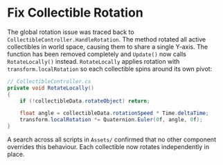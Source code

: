 # Fix Collectible Rotation

The global rotation issue was traced back to `CollectibleController.HandleRotation`. The method rotated all active collectibles in world space, causing them to share a single Y‑axis. The function has been removed completely and `Update()` now calls `RotateLocally()` instead. `RotateLocally` applies rotation with `transform.localRotation` so each collectible spins around its own pivot:

```csharp
// CollectibleController.cs
private void RotateLocally()
{
    if (!collectibleData.rotateObject) return;

    float angle = collectibleData.rotationSpeed * Time.deltaTime;
    transform.localRotation *= Quaternion.Euler(0f, angle, 0f);
}
```

A search across all scripts in `Assets/` confirmed that no other component overrides this behaviour. Each collectible now rotates independently in place.

